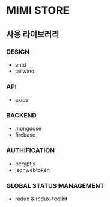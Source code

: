 # MIMI STORE

## 사용 라이브러리

### DESIGN

- antd
- tailwind

### API

- axios

### BACKEND

- mongoose
- firebase

### AUTHIFICATION

- bcryptjs
- jsonwebtoken

### GLOBAL STATUS MANAGEMENT

- redux & redux-toolkit
